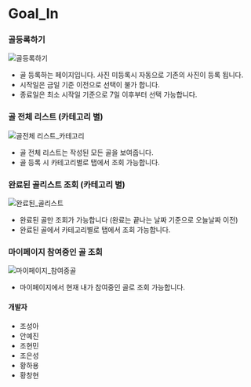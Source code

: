 # Goal_In


### 골등록하기

![골등록하기](https://user-images.githubusercontent.com/66407391/85996822-ad392500-ba43-11ea-9ccf-57ab9f15ba19.gif)

- 골 등록하는 페이지입니다. 사진 미등록시 자동으로 기존의 사진이 등록 됩니다.
- 시작일은 금일 기준 이전으로 선택이 불가 합니다. 
- 종료일은 최소 시작일 기준으로 7일 이후부터 선택 가능합니다.


### 골 전체 리스트 (카테고리 별) 

![골전체 리스트_카테고리](https://user-images.githubusercontent.com/66407391/85997213-33ee0200-ba44-11ea-94ce-e35a88e01bbe.gif)

- 골 전체 리스트는 작성된 모든 골을 보여줍니다. 
- 골 등록 시 카테고리별로 탭에서 조회 가능합니다. 


### 완료된 골리스트 조회 (카테고리 별)

![완료된_골리스트](https://user-images.githubusercontent.com/66407391/85997624-b080e080-ba44-11ea-9a9c-693ea876ae82.gif)

- 완료된 골만 조회가 가능합니다 (완료는 끝나는 날짜 기준으로 오늘날짜 이전)
- 완료된 골에서 카테고리별로 탭에서 조회 가능합니다.


### 마이페이지 참여중인 골 조회

![마이페이지_참여중골](https://user-images.githubusercontent.com/66407391/85997461-7adbf780-ba44-11ea-8221-f353bd29672e.gif)

- 마이페이지에서 현재 내가 참여중인 골로 조회 가능합니다.


















#### 개발자
- 조성아
- 안예진
- 조현민
- 조은성
- 황하용
- 황창현
